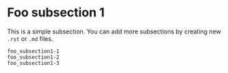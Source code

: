 # Foo subsection 1

This is a simple subsection. You can add more subsections by creating new `.rst` or `.md` files.

```{toctree}
foo_subsection1-1
foo_subsection1-2
foo_subsection1-3
```
